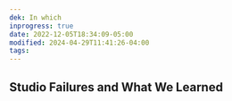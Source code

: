 ```yaml
---
dek: In which
inprogress: true
date: 2022-12-05T18:34:09-05:00
modified: 2024-04-29T11:41:26-04:00
tags:
---
```


## Studio Failures and What We Learned



